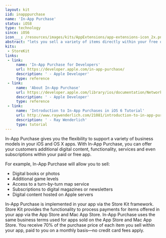 ```yaml
---
layout: kit
iid: inapppurchase
name: 'In-App Purchase'
status: iOS8
type: technology
since: iOS6
icon___: /resources/images/kits/AppExtensions/app-extensions-icon_2x.png
abstract: "lets you sell a variety of items directly within your free or paid app, including premium content, virtual goods, and subscriptions."
kits:
 - StoreKit
links:
 - link:
     name: 'In-App Purchase for Developers'
     url: https://developer.apple.com/in-app-purchase/
     description: ' - Apple Developer'
     type: reference
 - link:
     name: 'About In-App Purchase'
     url: https://developer.apple.com/library/ios/documentation/NetworkingInternet/Conceptual/StoreKitGuide/Introduction.html
     description: ' - Apple Developer'
     type: reference
 - link:
     name: 'Introduction to In-App Purchases in iOS 6 Tutorial'
     url: http://www.raywenderlich.com/21081/introduction-to-in-app-purchases-in-ios-6-tutorial
     description: ' - Ray Wenderlich'
     type: tutorial
---
```


In-App Purchase gives you the flexibility to support a variety of business models in your iOS and OS X apps. With In-App Purchase, you can offer your customers additional digital content, functionality, services and even subscriptions within your paid or free app.

For example, In-App Purchase will allow you to sell:

* Digital books or photos
* Additional game levels
* Access to a turn-by-turn map service
* Subscriptions to digital magazines or newsletters
* Digital content hosted on Apple servers

In-App Purchase is implemented in your app via the Store Kit framework. Store Kit provides the functionality to process payments for items offered in your app via the App Store and Mac App Store. In-App Purchase uses the same business terms used for apps sold on the App Store and Mac App Store. You receive 70% of the purchase price of each item you sell within your app, paid to you on a monthly basis—no credit card fees apply.